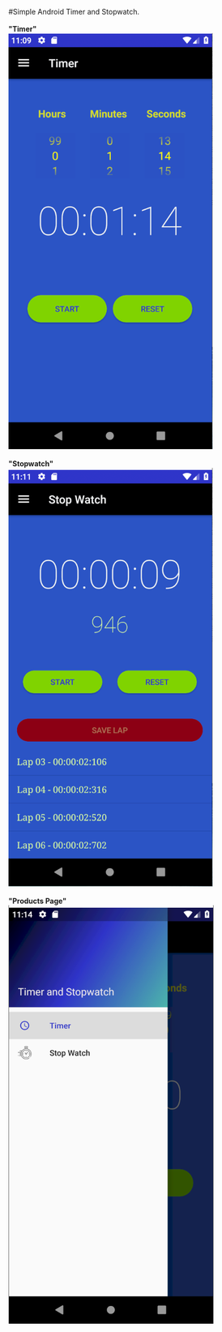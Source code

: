  #Simple Android Timer and Stopwatch.
<br><br>
<b>"Timer"<b>
  <br>
<img src="AppSnapshots/timer.PNG">
<br><br>
"Stopwatch"
  <br>
<img src="AppSnapshots/stopwatch.PNG">
<br><br>
"Products Page"
  <br>
<img src="AppSnapshots/navigation.PNG">

  




